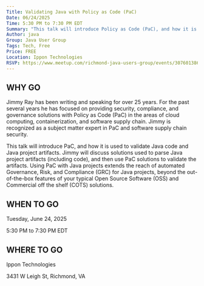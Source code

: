 ```yaml
---
Title: Validating Java with Policy as Code (PaC)
Date: 06/24/2025
Time: 5:30 PM to 7:30 PM EDT
Summary: "This talk will introduce Policy as Code (PaC), and how it is used to validate Java code and Java project artifacts. Jimmy will discuss solutions used to parse Java project artifacts (including code), and then use PaC solutions to validate the artifacts. Using PaC with Java projects extends the reach of automated Governance, Risk, and Compliance (GRC) for Java projects, beyond the out-of-the-box features of your typical Open Source Software (OSS) and Commercial off the shelf (COTS) solutions."
Author: java
Group: Java User Group
Tags: Tech, Free
Price: FREE
Location: Ippon Technologies
RSVP: https://www.meetup.com/richmond-java-users-group/events/307601386
---
```


## WHY GO

Jimmy Ray has been writing and speaking for over 25 years. For the past several years he has focused on providing security, compliance, and governance solutions with Policy as Code (PaC) in the areas of cloud computing, containerization, and software supply chain. Jimmy is recognized as a subject matter expert in PaC and software supply chain security.

This talk will introduce PaC, and how it is used to validate Java code and Java project artifacts. Jimmy will discuss solutions used to parse Java project artifacts (including code), and then use PaC solutions to validate the artifacts. Using PaC with Java projects extends the reach of automated Governance, Risk, and Compliance (GRC) for Java projects, beyond the out-of-the-box features of your typical Open Source Software (OSS) and Commercial off the shelf (COTS) solutions.

## WHEN TO GO

Tuesday, June 24, 2025

5:30 PM to 7:30 PM EDT

## WHERE TO GO

Ippon Technologies

3431 W Leigh St, Richmond, VA
